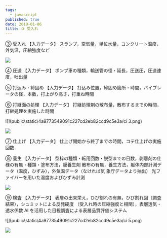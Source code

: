 ```yaml
---
tags:
  - javascript
published: true
date: 2019-01-06
title: ③ 受入れ
---
```

③ 受入れ
【入力データ】
スランプ，空気量，単位水量，コンクリート温度，外気温，圧縮強度など

![](public\static\4a9773549091c227cd2eb82ccd9c5e3a/kousou4.png)

④ 圧送
【入力データ】
ポンプ車の種類，輸送管の径・延長，圧送圧，圧送速度，吐出量


⑤ 打込み・締固め
【入力データ】
打込み位置，締固め箇所・時間，バイブレータの径，本数，打上がり高さ，打重ね時間


⑥ 打継面の処理
【入力データ】
打継処理剤の散布量，散布するまでの時間，打継処理を実施した時間

![](public\static\4a9773549091c227cd2eb82ccd9c5e3a/ci 3.png)

![](public\static\4a9773549091c227cd2eb82ccd9c5e3a/kousou5.png)

⑦ 仕上げ
【入力データ】
仕上げ開始から終了までの時間，コテ仕上げの実施回数


⑧ 養生
【入力データ】
型枠の種類・転用回数・脱型までの日数，剥離剤の仕様の有無・種類・塗布方法，膜養生剤
散布の有無，養生方法，躯体内部計測データ（温度，ひずみ），外気温データ（なければ気
象庁データより抽出）
光ファイバーを用いた温度およびひずみ計測

![](public\static\4a9773549091c227cd2eb82ccd9c5e3a/ci-6.png)


⑨ 検査
【入力データ】
表層の出来栄え，ひび割れの有無，ひび割れ図（調査結果），シュミットによる反発硬度
（受入れ時の圧縮強度と相関），表層透気・透水係数
AI を活用した目視調査による表層品質評価システム

![](public\static\4a9773549091c227cd2eb82ccd9c5e3a/ci 5.png)

![](public\static\4a9773549091c227cd2eb82ccd9c5e3a/kousou6.png)